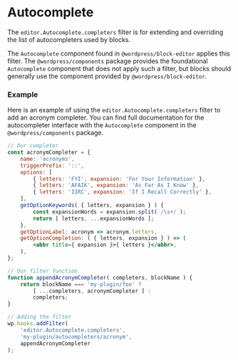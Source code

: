 # Autocomplete

The `editor.Autocomplete.completers` filter is for extending and overriding the list of autocompleters used by blocks.

The `Autocomplete` component found in `@wordpress/block-editor` applies this filter. The `@wordpress/components` package provides the foundational `Autocomplete` component that does not apply such a filter, but blocks should generally use the component provided by `@wordpress/block-editor`.

### Example

Here is an example of using the `editor.Autocomplete.completers` filter to add an acronym completer. You can find full documentation for the autocompleter interface with the `Autocomplete` component in the `@wordpress/components` package.

```jsx
// Our completer
const acronymCompleter = {
	name: 'acronyms',
	triggerPrefix: '::',
	options: [
		{ letters: 'FYI', expansion: 'For Your Information' },
		{ letters: 'AFAIK', expansion: 'As Far As I Know' },
		{ letters: 'IIRC', expansion: 'If I Recall Correctly' },
	],
	getOptionKeywords( { letters, expansion } ) {
		const expansionWords = expansion.split( /\s+/ );
		return [ letters, ...expansionWords ];
	},
	getOptionLabel: acronym => acronym.letters,
	getOptionCompletion: ( { letters, expansion } ) => (
		<abbr title={ expansion }>{ letters }</abbr>,
	),
};

// Our filter function
function appendAcronymCompleter( completers, blockName ) {
	return blockName === 'my-plugin/foo' ?
		[ ...completers, acronymCompleter ] :
		completers;
}

// Adding the filter
wp.hooks.addFilter(
	'editor.Autocomplete.completers',
	'my-plugin/autocompleters/acronym',
	appendAcronymCompleter
);
```
